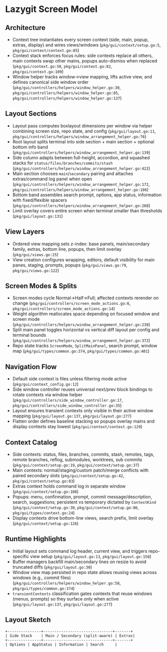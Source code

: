 # Lazygit Screen Model

## Architecture
- Context tree instantiates every screen context (side, main, popup, extras, display) and wires views/windows (`pkg/gui/context/setup.go:5`, `pkg/gui/context/context.go:85`)
- Context stack enforces focus rules: side contexts replace all others, main contexts swap other mains, popups auto-dismiss when replaced (`pkg/gui/context.go:58`, `pkg/gui/context.go:82`, `pkg/gui/context.go:109`)
- Window helper tracks window→view mapping, lifts active view, and defines canonical side window order (`pkg/gui/controllers/helpers/window_helper.go:30`, `pkg/gui/controllers/helpers/window_helper.go:85`, `pkg/gui/controllers/helpers/window_helper.go:137`)

## Layout Sections
- Layout pass computes boxlayout dimensions per window via helper combining screen size, repo state, and config (`pkg/gui/layout.go:11`, `pkg/gui/controllers/helpers/window_arrangement_helper.go:76`)
- Root layout splits terminal into side section + main section + optional bottom info band (`pkg/gui/controllers/helpers/window_arrangement_helper.go:139`)
- Side column adapts between full-height, accordion, and squashed stacks for `status/files/branches/commits/stash` (`pkg/gui/controllers/helpers/window_arrangement_helper.go:422`)
- Main section chooses `main`/`secondary` pairing and attaches extras/command log panel when open (`pkg/gui/controllers/helpers/window_arrangement_helper.go:172`, `pkg/gui/controllers/helpers/window_arrangement_helper.go:186`)
- Bottom band assembles search prompt, options, app status, information with fixed/flexible spacers (`pkg/gui/controllers/helpers/window_arrangement_helper.go:268`)
- Limit overlay covers entire screen when terminal smaller than thresholds (`pkg/gui/layout.go:131`)

## View Layers
- Ordered view mapping sets z-index: base panels, main/secondary family, extras, bottom line, popups, then limit overlay (`pkg/gui/views.go:25`)
- View creation configures wrapping, editors, default visibility for main panes, staging, prompts, popups (`pkg/gui/views.go:79`, `pkg/gui/views.go:122`)

## Screen Modes & Splits
- Screen modes cycle Normal→Half→Full; affected contexts rerender on change (`pkg/gui/controllers/screen_mode_actions.go:6`, `pkg/gui/controllers/screen_mode_actions.go:14`)
- Weight algorithm reallocates space depending on focused window and screen mode (`pkg/gui/controllers/helpers/window_arrangement_helper.go:238`)
- Split main panel toggles horizontal vs vertical diff layout per config and terminal bounds (`pkg/gui/controllers/helpers/window_arrangement_helper.go:372`)
- Repo state tracks `ScreenMode`, `SplitMainPanel`, search prompt, window map (`pkg/gui/types/common.go:374`, `pkg/gui/types/common.go:401`)

## Navigation Flow
- Default side context is files unless filtering mode active (`pkg/gui/context_config.go:12`)
- Side window controller reuses universal next/prev block bindings to rotate contexts via window helper (`pkg/gui/controllers/side_window_controller.go:17`, `pkg/gui/controllers/side_window_controller.go:35`)
- Layout ensures transient contexts only visible in their active window mapping (`pkg/gui/layout.go:137`, `pkg/gui/layout.go:277`)
- Flatten order defines baseline stacking so popups overlay mains and display contexts stay lowest (`pkg/gui/context/context.go:129`)

## Context Catalog
- Side contexts: status, files, branches, commits, stash, remotes, tags, remote branches, reflog, submodules, worktrees, sub commits (`pkg/gui/context/setup.go:19`, `pkg/gui/context/setup.go:37`)
- Main contexts: normal/staging/custom patch/merge conflicts with paired secondary slots (`pkg/gui/context/setup.go:42`, `pkg/gui/context/setup.go:83`)
- Extras context holds command log in separate window (`pkg/gui/context/setup.go:108`)
- Popups: menu, confirmation, prompt, commit message/description, search, suggestions; persistent vs temporary dictated by `ContextKind` (`pkg/gui/context/setup.go:30`, `pkg/gui/context/setup.go:86`, `pkg/gui/types/context.go:24`)
- Display contexts drive bottom-line views, search prefix, limit overlay (`pkg/gui/context/setup.go:126`)

## Runtime Highlights
- Initial layout sets command log header, current view, and triggers repo-specific view setup (`pkg/gui/layout.go:13`, `pkg/gui/layout.go:150`)
- Buffer managers backfill main/secondary lines on resize to avoid truncated diffs (`pkg/gui/layout.go:30`)
- Window view map persisted in repo state allows reusing views across windows (e.g., commit files) (`pkg/gui/controllers/helpers/window_helper.go:50`, `pkg/gui/types/common.go:374`)
- `transientContexts` classification gates contexts that reuse windows (menus, prompts) so they surface only when active (`pkg/gui/layout.go:137`, `pkg/gui/layout.go:277`)

## Layout Sketch
```
+---------------+-------------------------------+-------+
| Side Stack    | Main / Secondary (split-aware) | Extras|
+---------------+-------------------------------+-------+
| Options | AppStatus | Information | Search     |
```
